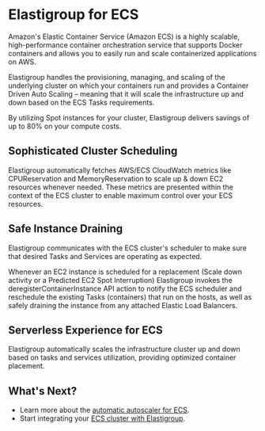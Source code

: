 <meta name="robots" content="noindex">

# Elastigroup for ECS

Amazon's Elastic Container Service (Amazon ECS) is a highly scalable, high-performance container orchestration service that supports Docker containers and allows you to easily run and scale containerized applications on AWS.

Elastigroup handles the provisioning, managing, and scaling of the underlying cluster on which your containers run and provides a Container Driven Auto Scaling – meaning that it will scale the infrastructure up and down based on the ECS Tasks requirements.

By utilizing Spot instances for your cluster, Elastigroup delivers savings of up to 80% on your compute costs.

## Sophisticated Cluster Scheduling

Elastigroup automatically fetches AWS/ECS CloudWatch metrics like CPUReservation and MemoryReservation to scale up & down EC2 resources whenever needed. These metrics are presented within the context of the ECS cluster to enable maximum control over your ECS resources.

## Safe Instance Draining

Elastigroup communicates with the ECS cluster's scheduler to make sure that desired Tasks and Services are operating as expected.

Whenever an EC2 instance is scheduled for a replacement (Scale down activity or a Predicted EC2 Spot Interruption) Elastigroup invokes the deregisterContainerInstance API action to notify the ECS scheduler and reschedule the existing Tasks (containers) that run on the hosts, as well as safely draining the instance from any attached Elastic Load Balancers.

## Serverless Experience for ECS

Elastigroup automatically scales the infrastructure cluster up and down based on tasks and services utilization, providing optimized container placement.

## What's Next?

- Learn more about the [automatic autoscaler for ECS](elastigroup/features/amazon-ecs/automatic-autoscaler-for-ecs).
- Start integrating your [ECS cluster with Elastigroup](elastigroup/tutorials/amazon-ecs/get-started-with-ecs-on-elastigroup).
